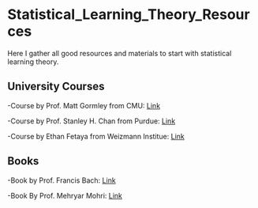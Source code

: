 # Statistical_Learning_Theory_Resources
Here I gather all good resources and materials to start with statistical learning theory. 
## University Courses 
-Course by Prof. Matt Gormley from CMU: [Link](https://www.cs.cmu.edu/~mgormley/courses/10601-s17/) 

-Course by Prof. Stanley H. Chan from Purdue: [Link](https://engineering.purdue.edu/ChanGroup/ECE595/note.html)

-Course by Ethan Fetaya from Weizmann Institue: [Link](https://www.wisdom.weizmann.ac.il/~ethanf/teaching/ItSLT_16/index.html#Lectures)

## Books
-Book by Prof. Francis Bach: [Link](https://www.di.ens.fr/~fbach/ltfp_book.pdf)

-Book By Prof. Mehryar Mohri: [Link](https://www.hlevkin.com/hlevkin/45MachineDeepLearning/ML/Foundations_of_Machine_Learning.pdf)  


